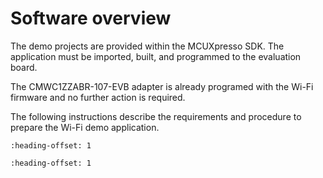 # Software overview

The demo projects are provided within the MCUXpresso SDK. The application must be imported, built, and programmed to the evaluation board.

The CMWC1ZZABR-107-EVB adapter is already programed with the Wi-Fi firmware and no further action is required.

The following instructions describe the requirements and procedure to prepare the Wi-Fi demo application.


```{include} ../topics/software_requirements.md
:heading-offset: 1
```

```{include} ../topics/software_installation.md
:heading-offset: 1
```

